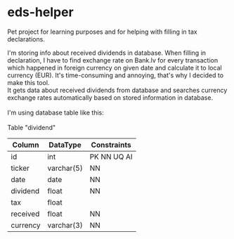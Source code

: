 # eds-helper
Pet project for learning purposes and for helping with filling in tax declarations.

I'm storing info about received dividends in database. When filling in declaration, I have to find exchange rate on Bank.lv for every transaction which happened in foreign currency on given date and calculate it to local currency (EUR). It's time-consuming and annoying, that's why I decided to make this tool. <br>
It gets data about received dividends from database and searches currency exchange rates automatically based on stored information in database. </br>
</br>
I'm using database table like this: </br> </br>
Table "dividend"

| Column   | DataType   | Constraints |
|----------|------------|-------------|
| id       | int        | PK NN UQ AI |
| ticker   | varchar(5) | NN          |
| date     | date       | NN          |
| dividend | float      | NN          |
| tax      | float      |             |
| received | float      | NN          |
| currency | varchar(3) | NN          |


